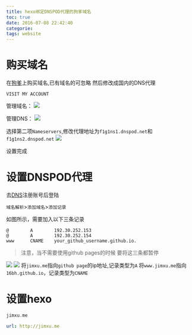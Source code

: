 ```yaml
---
title: hexo绑定DNSPOD代理的狗爹域名
toc: true
date: 2016-07-08 22:42:40
categorie:
tags: website
---
```


# 购买域名
在[狗爹](https://au.godaddy.com/)上购买域名,已有域名的可忽略
然后修改成国内的DNS代理

`VISIT MY ACCOUNT`

管理域名：
![](http://o9xbyqajf.bkt.clouddn.com/images/1467989090580.png)

管理DNS：
![](http://o9xbyqajf.bkt.clouddn.com/images/1467989132015.png)

<!--more-->

选择第二项`Nameservers`,修改代理地址为`f1g1ns1.dnspod.net`和`f1g1ns2.dnspod.net`
![](http://o9xbyqajf.bkt.clouddn.com/images/1467989192566.png)

设置完成


# 设置DNSPOD代理
去[DNS](https://www.dnspod.cn/)注册账号后登陆



`域名解析`>`添加域名`>`添加记录`

如图所示，需要加入以下三条记录

```
@        A        192.30.252.153
@        A        192.30.252.154
www      CNAME    your_github_username.github.io.
```
> 注意，当不需要使用github pages的时候 要将这三条都暂停

![](http://o9xbyqajf.bkt.clouddn.com/images/1467989450112.png)
![](http://o9xbyqajf.bkt.clouddn.com/images/1468137616462.png)
将`jimxu.me`指向`github page`的ip地址,记录类型为`A`
将`www.jimxu.me`指向`16bh.github.io`，记录类型为`CNAME`



 
# 设置hexo


``` a hexo/source/CNAME
jimxu.me
```


``` yml hexo/_fonfig.yml
url: http://jimxu.me
```

